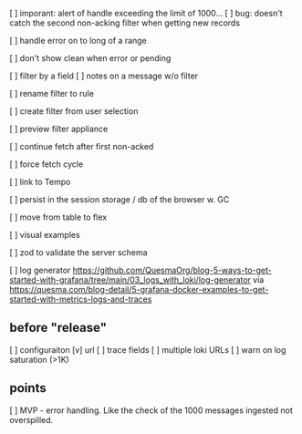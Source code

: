 [ ] imporant: alert of handle exceeding the limit of 1000...
[ ] bug: doesn't catch the second non-acking filter when getting new records

[ ] handle error on to long of a range

[ ] don't show clean when error or pending

[ ] filter by a field
[ ] notes on a message w/o filter

[ ] rename filter to rule

[ ] create filter from user selection 

[ ] preview filter appliance

[ ] continue fetch after first non-acked

[ ] force fetch cycle

[ ] link to Tempo

[ ] persist in the session storage / db of the browser w. GC

[ ] move from table to flex

[ ] visual examples

[ ] zod to validate the server schema

[ ] log generator 
    https://github.com/QuesmaOrg/blog-5-ways-to-get-started-with-grafana/tree/main/03_logs_with_loki/log-generator 
    via https://quesma.com/blog-detail/5-grafana-docker-examples-to-get-started-with-metrics-logs-and-traces 

## before "release"

[ ] configuraiton 
    [v] url
    [ ] trace fields 
[ ] multiple loki URLs 
[ ] warn on log saturation (>1K)

## points

[ ] MVP - error handling. Like the check of the 1000 messages ingested not overspilled.